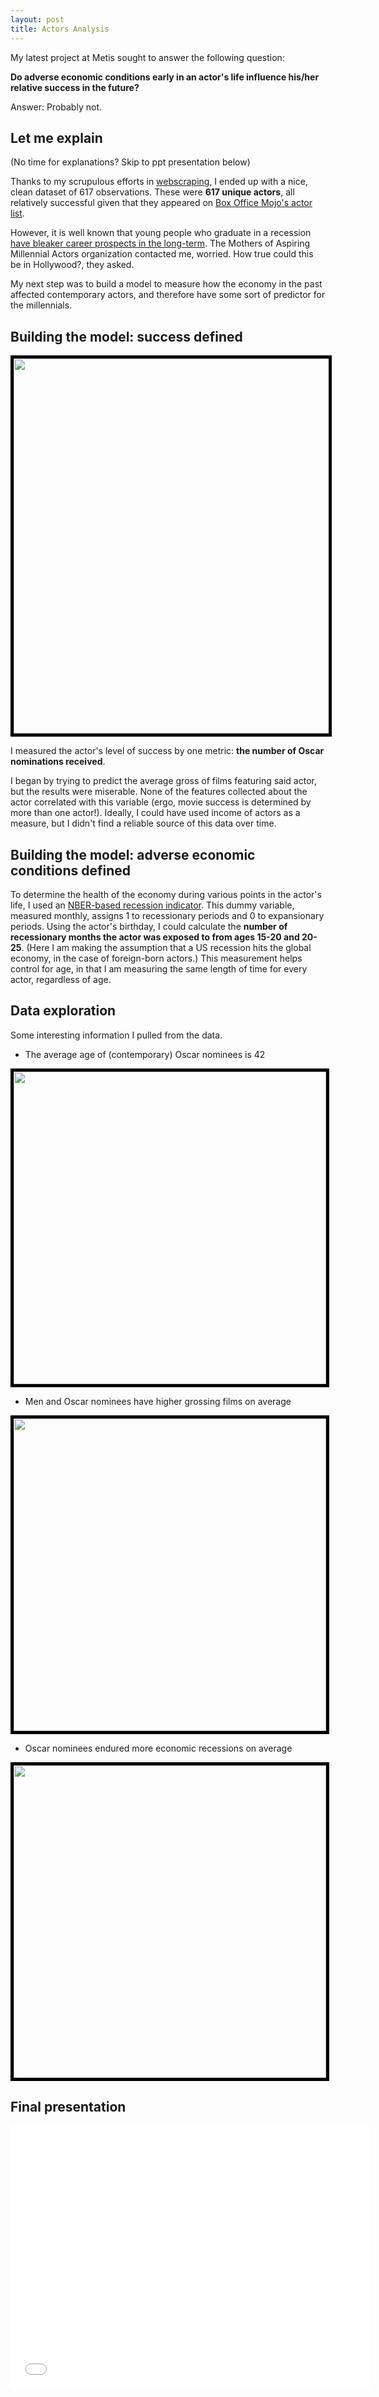 ```yaml
---
layout: post
title: Actors Analysis
---
```


My latest project at Metis sought to answer the following question:

<b>Do adverse economic conditions early in an actor's life influence his/her relative success in the future?</b>

Answer: Probably not.


## Let me explain

(No time for explanations? Skip to ppt presentation below)

Thanks to my scrupulous efforts in <a href="http://cgerson.github.io/Webscraping/" target="_blank">webscraping</a>, I ended up with a nice, clean dataset of 617 observations. These were <b>617 unique actors</b>, all relatively successful given that they appeared on <a href="http://www.boxofficemojo.com/people/?view=Actor&sort=sumgross&adjust_yr=2015&p=.htm" target="_blank">Box Office Mojo's actor list</a>.

However, it is well known that young people who graduate in a recession <a href="http://www.epi.org/publication/bp243/" target="_blank">have bleaker career prospects in the long-term</a>. The Mothers of Aspiring Millennial Actors organization contacted me, worried. How true could this be in Hollywood?, they asked.

My next step was to build a model to measure how the economy in the past affected contemporary actors, and therefore have some sort of predictor for the millennials.


## Building the model: success defined

<img style= "width: 600px; border:5px solid black; margin: 0 auto;" src="http://cgerson.github.io/images/oscarrace.jpg"/>

I measured the actor's level of success by one metric: <b>the number of Oscar nominations received</b>.

I began by trying to predict the average gross of films featuring said actor, but the results were miserable. None of the features collected about the actor correlated with this variable (ergo, movie success is determined by more than one actor!). Ideally, I could have used income of actors as a measure, but I didn't find a reliable source of this data over time.


## Building the model: adverse economic conditions defined

To determine the health of the economy during various points in the actor's life, I used an <a href="https://research.stlouisfed.org/fred2/series/USREC" target="_blank">NBER-based recession indicator</a>. This dummy variable, measured monthly, assigns 1 to recessionary periods and 0 to expansionary periods. Using the actor's birthday, I could calculate the <b>number of recessionary months the actor was exposed to from ages 15-20 and 20-25</b>. (Here I am making the assumption that a US recession hits the global economy, in the case of foreign-born actors.) This measurement helps control for age, in that I am measuring the same length of time for every actor, regardless of age.


## Data exploration

Some interesting information I pulled from the data.

* The average age of (contemporary) Oscar nominees is 42

<img style= "width: 500px; border:5px solid black; margin: 0 auto;" src="http://cgerson.github.io/images/Age_Osc.png"/>


* Men and Oscar nominees have higher grossing films on average

<img style= "width: 500px; border:5px solid black; margin: 0 auto;" src="http://cgerson.github.io/images/Avg_Gross_Sex_Osc.png"/>


* Oscar nominees endured more economic recessions on average

<img style= "width: 500px; border:5px solid black; margin: 0 auto;" src="http://cgerson.github.io/images/Avg_Rec_pd_Osc.png"/>


## Final presentation

<iframe src="//slides.com/claireger/deck/embed" width="576" height="420" scrolling="no" frameborder="0" webkitallowfullscreen mozallowfullscreen allowfullscreen></iframe>

